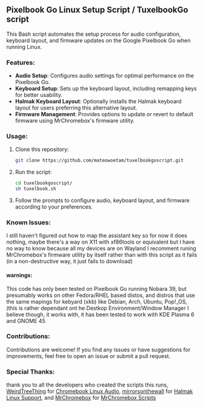 ## Pixelbook Go Linux Setup Script / TuxelbookGo script

This Bash script automates the setup process for audio configuration, keyboard layout, and firmware updates on the Google Pixelbook Go when running Linux.

### Features:

- **Audio Setup**: Configures audio settings for optimal performance on the Pixelbook Go.
- **Keyboard Setup**: Sets up the keyboard layout, including remapping keys for better usability.
- **Halmak Keyboard Layout**: Optionally installs the Halmak keyboard layout for users preferring this alternative layout.
- **Firmware Management**: Provides options to update or revert to default firmware using MrChromebox's firmware utility.

### Usage:

1. Clone this repository:

    ```bash
    git clone https://github.com/mateowoetam/tuxelbookgoscript.git
    ```

2. Run the script:

    ```bash
    cd tuxelbookgoscript/
    sh tuxelbook.sh
    ```

3. Follow the prompts to configure audio, keyboard layout, and firmware according to your preferences.


### Known Issues:
I still haven't figured out how to map the assistant key so for now it does nothing, maybe there's a way on X11 with xf86tools or equivalent but I have no way to know because all my devices are on Wayland
I recomment runing MrChromebox's firmware utility by itself rather than with this script as it fails (in a non-destructive way, it just fails to download)

#### warnings:
This code has only been tested on Pixelbook Go running Nobara 39, but presumably works on other Fedora/RHEL based distos, and distros that use the same mapings for kebyard (xkb) like Debian, Arch, Ubuntu, Pop!_OS, (this is rather dependant ont he Destkop Environment/Window Manager I believe though, it works with, it has been tested to work with KDE Plasma 6 and GNOME 45

### Contributions:

Contributions are welcome! If you find any issues or have suggestions for improvements, feel free to open an issue or submit a pull request.


### Special Thanks:
thank you to all the developers who created the scripts this runs, [WeirdTreeThing](https://github.com/WeirdTreeThing) for [Chromebook Linux Audio](https://github.com/WeirdTreeThing/](https://github.com/WeirdTreeThing/chromebook-linux-audio)https://github.com/WeirdTreeThing/chromebook-linux-audio), [mirrorsonthewall](https://github.com/mirrorsonthewall) for [Halmak Linux Support](https://github.com/mirrorsonthewall/halmaklinuxsupport), and [MrChromebox](https://github.com/MrChromebox) for [MrChromebox Scripts](https://github.com/MrChromebox/scriptsy)
